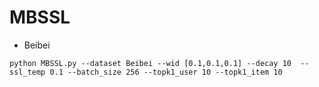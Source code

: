 # MBSSL
- Beibei


`python MBSSL.py --dataset Beibei --wid [0.1,0.1,0.1] --decay 10  --ssl_temp 0.1 --batch_size 256 --topk1_user 10 --topk1_item 10`  
